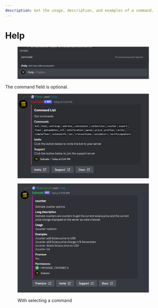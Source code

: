 ```yaml
---
description: Get the usage, description, and examples of a command.
---
```


# Help

<figure><img src="../.gitbook/assets/image (6) (2).png" alt=""><figcaption></figcaption></figure>

The command field is optional.

<figure><img src="../.gitbook/assets/image (5) (3).png" alt=""><figcaption></figcaption></figure>

<figure><img src="../.gitbook/assets/image (2) (1) (1).png" alt=""><figcaption><p>With selecting a command</p></figcaption></figure>
